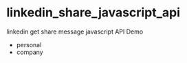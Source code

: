 # linkedin_share_javascript_api
linkedin get share message javascript API Demo

* personal
* company